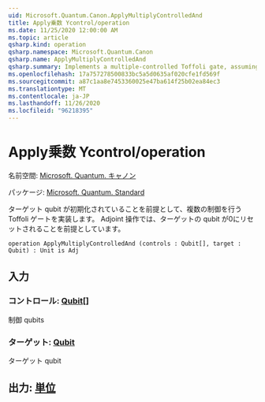 ```yaml
---
uid: Microsoft.Quantum.Canon.ApplyMultiplyControlledAnd
title: Apply乗数 Ycontrol/operation
ms.date: 11/25/2020 12:00:00 AM
ms.topic: article
qsharp.kind: operation
qsharp.namespace: Microsoft.Quantum.Canon
qsharp.name: ApplyMultiplyControlledAnd
qsharp.summary: Implements a multiple-controlled Toffoli gate, assuming that target qubit is initialized 0.  The adjoint operation assumes that the target qubit will be reset to 0.
ms.openlocfilehash: 17a757278500833bc5a5d0635af020cfe1fd569f
ms.sourcegitcommit: a87c1aa8e7453360025e47ba614f25b02ea84ec3
ms.translationtype: MT
ms.contentlocale: ja-JP
ms.lasthandoff: 11/26/2020
ms.locfileid: "96218395"
---
```

# <a name="applymultiplycontrolledand-operation"></a>Apply乗数 Ycontrol/operation

名前空間: [Microsoft. Quantum. キャノン](xref:Microsoft.Quantum.Canon)

パッケージ: [Microsoft. Quantum. Standard](https://nuget.org/packages/Microsoft.Quantum.Standard)


ターゲット qubit が初期化されていることを前提として、複数の制御を行う Toffoli ゲートを実装します。  Adjoint 操作では、ターゲットの qubit が0にリセットされることを前提としています。

```qsharp
operation ApplyMultiplyControlledAnd (controls : Qubit[], target : Qubit) : Unit is Adj
```


## <a name="input"></a>入力

### <a name="controls--qubit"></a>コントロール: [Qubit](xref:microsoft.quantum.lang-ref.qubit)[]

制御 qubits


### <a name="target--qubit"></a>ターゲット: [Qubit](xref:microsoft.quantum.lang-ref.qubit)

ターゲット qubit



## <a name="output--unit"></a>出力: [単位](xref:microsoft.quantum.lang-ref.unit)

